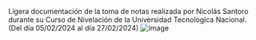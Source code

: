 Ligera documentación de la toma de notas realizada por Nicolás Santoro durante su Curso de Nivelación de la Universidad Tecnologica Nacional. 
(Del día 05/02/2024 al día 27/02/2024)
![image](https://github.com/NicolasSantoro/Clase_0/assets/159023838/57093c60-2ecb-42f9-89d4-4258292dc47b)
